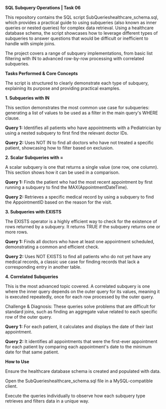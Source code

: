 **SQL Subquery Operations | Task 06**


This repository contains the SQL script SubQuerieshealthcare_schema.sql, which provides a practical guide to using subqueries (also known as inner queries or nested queries) for complex data retrieval. Using a healthcare database schema, the script showcases how to leverage different types of subqueries to answer questions that would be difficult or inefficient to handle with simple joins.

The project covers a range of subquery implementations, from basic list filtering with IN to advanced row-by-row processing with correlated subqueries.

**Tasks Performed & Core Concepts**

The script is structured to clearly demonstrate each type of subquery, explaining its purpose and providing practical examples.


**1. Subqueries with IN**


This section demonstrates the most common use case for subqueries: generating a list of values to be used as a filter in the main query's WHERE clause.

**Query 1:** Identifies all patients who have appointments with a Pediatrician by using a nested subquery to first find the relevant doctor IDs.

**Query 2:** Uses NOT IN to find all doctors who have not treated a specific patient, showcasing how to filter based on exclusion.


**2. Scalar Subqueries with =**


A scalar subquery is one that returns a single value (one row, one column). This section shows how it can be used in a comparison.

**Query 1:** Finds the patient who had the most recent appointment by first running a subquery to find the MAX(AppointmentDateTime).

**Query 2:** Retrieves a specific medical record by using a subquery to find the AppointmentID based on the reason for the visit.


**3. Subqueries with EXISTS**


The EXISTS operator is a highly efficient way to check for the existence of rows returned by a subquery. It returns TRUE if the subquery returns one or more rows.

**Query 1:** Finds all doctors who have at least one appointment scheduled, demonstrating a common and efficient check.

**Query 2:** Uses NOT EXISTS to find all patients who do not yet have any medical records, a classic use case for finding records that lack a corresponding entry in another table.


**4. Correlated Subqueries**


This is the most advanced topic covered. A correlated subquery is one where the inner query depends on the outer query for its values, meaning it is executed repeatedly, once for each row processed by the outer query.

Challenge & Diagnosis: These queries solve problems that are difficult for standard joins, such as finding an aggregate value related to each specific row of the outer query.

**Query 1:** For each patient, it calculates and displays the date of their last appointment.

**Query 2:** It identifies all appointments that were the first-ever appointment for each patient by comparing each appointment's date to the minimum date for that same patient.

**How to Use**

Ensure the healthcare database schema is created and populated with data.

Open the SubQuerieshealthcare_schema.sql file in a MySQL-compatible client.

Execute the queries individually to observe how each subquery type retrieves and filters data in a unique way.
